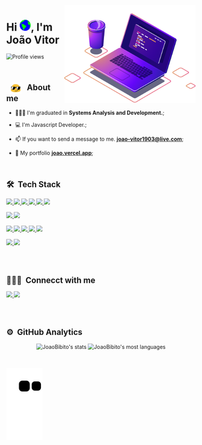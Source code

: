 <img src="images/illustration-computer.png" min-width="300px" max-width="450px" width="350px" align="right" alt="ComputadorImg">
<h1 align="left">Hi <img src="/images/World.gif?raw=true" width="30">, I'm João Vitor</h1>

<p align="left"> <img src="https://komarev.com/ghpvc/?username=JoaoBibito&color=red" alt="Profile views" /> </p>

<br>

 ## &nbsp; <img src="images/HappyFace.gif " width="30" align="center">  &nbsp; About me

- 👨🏽‍🎓 I'm graduated in **Systems Analysis and Development.**;

- 💻 I'm Javascript Developer.;

- 📫 If you want to send a message to me. **joao-vitor1903@live.com**;

- 🚀 My portfolio **[ joao.vercel.app](https://jb-portfolio-joaobibito.vercel.app)**;


<br>
 
 ## 🛠 &nbsp;Tech Stack
 <div align="left">
    <p>
        <a href="https://www.javascript.com/">
            <img src="https://skillicons.dev/icons?i=js"/>
        </a>
        <a href="https://html.com/">
            <img src="https://skillicons.dev/icons?i=html"/>
        </a>
         <a href='https://developer.mozilla.org/en-US/docs/Web/CSS'>
            <img src="https://skillicons.dev/icons?i=css"/>
        </a>
        <a href='https://styled-components.com/'>
            <img src="https://skillicons.dev/icons?i=styledcomponents"/>
        </a>
        <a href="https://reactjs.org/">
            <img src="https://skillicons.dev/icons?i=react"/>
        </a>
        <a href="https://vitejs.dev">
            <img src="https://skillicons.dev/icons?i=vite"/>
        </a>
        <br>
        <br>
        <a href="https://nodejs.org/en">
            <img src="https://skillicons.dev/icons?i=nodejs"/>
        </a>
        <a href="https://learn.microsoft.com/en-us/dotnet/csharp/">
            <img src="https://skillicons.dev/icons?i=cs"/>
        </a>
        <br>
        <br>
        <a href='https://git-scm.com/'>
            <img src="https://skillicons.dev/icons?i=git"/>
        </a>
         <a href='https://github.com'>
            <img src="https://skillicons.dev/icons?i=github"/>
        </a>
         <a href='https://visualstudio.microsoft.com/pt-br/'>
            <img src="https://skillicons.dev/icons?i=visualstudio"/>
        </a>
        <a href='https://code.visualstudio.com'>
            <img src="https://skillicons.dev/icons?i=vscode"/>
        </a>
        <a href='https://www.postman.com'>
            <img src="https://skillicons.dev/icons?i=postman"/>
        </a>
        <br>
        <br>
        <a href='https://www.mysql.com'>
            <img src="https://skillicons.dev/icons?i=mysql"/>
        </a>
         <a href='https://www.mongodb.com'>
            <img src="https://skillicons.dev/icons?i=mongodb"/>
        </a>
    </p>
</div>
<br>
<br>

## 👨🏽‍💼 &nbsp;Connecct with me 

<p align="left">
 
 <a href="https://www.linkedin.com/in/joao-vitor-05aa38141/" target="_blank" alt="Linkedin">
  <img width="140px" src="https://img.shields.io/badge/-Linkedin-rgb(26, 41, 82)?style=for-the-badge&logo=Linkedin&logoColor=rgb(193,201,200)&link=https://www.linkedin.com/in/evander-inacio"/> 
 </a>
 <a href="https://jb-portfolio-joaobibito.vercel.app" alt="Portfolio">
  <img width="178px" src="https://img.shields.io/badge/my_portfolio-rgb(26, 41, 82)?style=for-the-badge&logo=ko-fi&logoColor=rgb(193,201,200)&link=https://www.evanderinacio.com/"/>
 </a>
</p>

<br>
<br>

## ⚙️ &nbsp;GitHub Analytics

<div align="center">
<img height='180em'src="https://github-readme-stats.vercel.app/api?username=JoaoBibito&show_icons=true&theme=dark" alt="JoaoBibito's stats"/>
<img height='180em' src="https://github-readme-stats.vercel.app/api/top-langs/?username=JoaoBibito&layout=compact&theme=dark" alt="JoaoBibito's most languages"/>
</div>
<br>
<br>

![snake gif](https://github.com/JoaoBibito/JoaoBibito/blob/output/github-contribution-grid-snake.svg)

<!--
**JoaoBibito/JoaoBibito** is a ✨ _special_ ✨ repository because its `README.md` (this file) appears on your GitHub profile.

Here are some ideas to get you started:

- 🔭 I’m currently working on ...
- 🌱 I’m currently learning ...
- 👯 I’m looking to collaborate on ...
- 🤔 I’m looking for help with ...
- 💬 Ask me about ...
- 📫 How to reach me: ...
- 😄 Pronouns: ...
- ⚡ Fun fact: ...
-->
